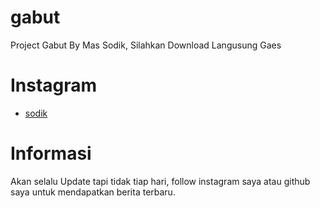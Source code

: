 # gabut

Project Gabut By Mas Sodik, Silahkan Download Langusung Gaes

# Instagram

- [sodik](https://instagram.com/tamddk)

# Informasi

Akan selalu Update tapi tidak tiap hari, follow instagram saya atau github saya untuk mendapatkan berita terbaru.
